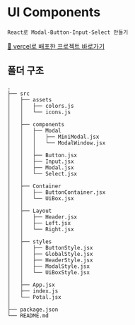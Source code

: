 # UI Components

    React로 Modal-Button-Input-Select 만들기

[🔗 vercel로 배포한 프로젝트 바로가기](https://ui-components-ruby.vercel.app/)

## 폴더 구조

```shell
.
├── src
│   ├── assets
│   │   ├── colors.js
│   │   └── icons.js
│   │
│   ├── components
│   │   ├── Modal
│   │   │   ├── MiniModal.jsx
│   │   │   └── ModalWindow.jsx
│   │   │
│   │   ├── Button.jsx
│   │   ├── Input.jsx
│   │   ├── Modal.jsx
│   │   └── Select.jsx
│   │
│   ├── Container
│   │   ├── ButtonContainer.jsx
│   │   └── UiBox.jsx
│   │
│   ├── Layout
│   │   ├── Header.jsx
│   │   ├── Left.jsx
│   │   └── Right.jsx
│   │
│   ├── styles
│   │   ├── ButtonStyle.jsx
│   │   ├── GlobalStyle.jsx
│   │   ├── HeaderStyle.jsx
│   │   ├── ModalStyle.jsx
│   │   └── UiBoxStyle.jsx
│   │
│   ├── App.jsx
│   ├── index.js
│   └── Potal.jsx
│
├── package.json
└── README.md
```
